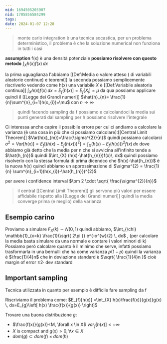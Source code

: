 ```yaml
---
mid: 1694505205907
nid: 1705856584299
tags: 
date: 2024-01-07 12:28
---
```


> monte carlo integration  è una tecnica socastica, per un problema deterministico, il problema è che la soluzione numerical non funziona in tutti i casi


**assumption** f(x) è una densità potenziale
**possiamo risolvere con questo metodo** $\int_{X} h(x) f(x) \, dx$


la prima uguaglianza l'abbiamo [[Def:Media o valore atteso ( di variabili aleatorie continue) e teoremi]] la seconda possiamo semplicemente riscriverlo vedendo come h(x) una variabile $X$ è [[Def:Variabile aleatoria continua]] 
$\int_{X} h(x)f(x) \, dx=E_{f}[h(x)]=E_{f}[X_{i}]=\mu$ 
 da qua possiamo applicare quindi il [[Legge dei Grandi numeri]]
$\hat{h}_{n}= \frac{1}{n}\sum^{n}_{i=1}h(x_{i})=\mu$ con $n \rightarrow \infty$

> quindi facendo sampling da f possiamo e calcolandoci la media sui punti generati dal sampling per h possiamo risolvere l'integrale

Ci interessa anche capire il possibile errore per cui ci andiamo a calcolare la varianza (è una cosa in più che ci possiamo calcolare):[[Central Limit Theorem]]
$Var(h(x)_{m})=\frac{\sigma^{2}}{n}$  quindi possiamo calcolarci $\sigma^{2}=Var[h(x)]=E_{f}[(h(x)-E_{f}(h(x)))^2]= \int_{X} (h(x)-E_{f}(h(x)))^2 f(x)\, dx$ dove abbiamo già detto che la media per n che si avvicina all'infinito tende a $\hat{h_{n}}$ quindi $\int_{X}  (h(x)-\hat{h_{n}})f(x)\, dx$ quindi possiamo risolverlo con la stessa formula di prima dicendco che $h(x)-\hat{h_{n}}$ è la nuova $h(x)$ quindi abbiamo un approssimazione di $\sigma^{2} = \frac{1}{n} \sum^{n}_{i=1}(h(x_{i})-\hat{h_{n}})^{2}$

per avere i confidence interval $\pm 2 \cdot \sqrt{ \frac{\sigma^{2}}{n}}$


> il central [[Central Limit Theorem]] gli servono più valori per essere affidabile rispetto alla [[Legge dei Grandi numeri]] quindi la media converge prima (e meglio) della varianza

## Esempio carino

Proviamo a simulare $F_{X}(k) \sim N(0,1)$ quindi abbiamo, $\int_{\chi} \mathbb{1}_{x<k} \frac{1}{\sqrt{ 2\pi }} e^{-x^{w}/2} \, dx$ , (per calcolare la media basta simulare da una normale e contare i valori minori di k) 
Possiamo però calcolare quanto è il minimo che serve, infatti possiamo trasformarla in una bernulli che ha come varianza $p(1-p)$ quindi la varianza è $\frac{1}{4}n$ che in deviazione standard è $\sqrt{ \frac{1}{4}n }$ cioè margin of error $\pm 2\cdot$ dev standard

## Important sampling 

Tecnica utilizzata in quanto per esempio è difficile fare sampling da f

Riscriviamo il problema come:
$E_{f}[h(x)] =\int_{X} h(x)\frac{f(x)}{g(x)}g(x)  \, dx=E_{g}\left[ h(x) \frac{f(x)}{g(x)} \right]$

Trovare una buona distribuzione $g$:
- $\frac{f(x)}{g(x)}<M, \forall x \in X$  $var_{f}[h(x)]<-\infty$
- $X$ is compact and $g(x)>0 ,\forall x\in X$ 
- $dom(g) \subset dom(f)\times dom(h)$


<!-- vecchi appunti da sistemare

$Var(X) = E[(X- \mu)^2]= \int_{-\infty}^{\infty} (x-\mu)^2 f_{X}(x) \, dx$ 
$E[h(x)]=\bar{h}(x)=\sum^n_{i=1} \frac{h(x_{i})}{n}= \mu_{h(x)}$

>si può sempre utilizzare la funzione uniforme
> $\int _{X} h(x) f(x)  \, dx =$  essendo che f(x) è una densità uniforme
> $(b-a)\int _{X} h(x) \cdot \frac{1}{b-a}  \, dx$ se $X=[a,b]$ 
> il problema della uniforme è che si da la stessa importanza a tutti i punti di integrazione


**se assumiamo anche che** $E_{f}(h^2(x))<\infty$ allora possiamo dire $\frac{{\bar{h}_{n}-E_{f}[h(X)]}}{\sqrt{ var(\bar{h}_{n}) }} \to N(0,1)$

$Var[h(x)]=E_{f}[(h(x)-E[h(x)])^2]= \sum_{i=1}^n \frac{h'(x_{i})}{n}$ 
$\int_{X}  (h(x)-\bar{h}_{n})^2 \cdot f_{X}(x) \, dx= \int_{X} h'(x) \cdot f_{x} \, dx$
-->